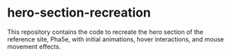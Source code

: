 # hero-section-recreation
This repository contains the code to recreate the hero section of the reference site, Pha5e, with initial animations, hover interactions, and mouse movement effects.
